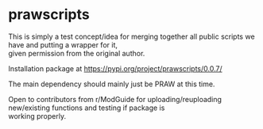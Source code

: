 # prawscripts

This is simply a test concept/idea for merging together all public scripts we have and putting a wrapper for it,  
given permission from the original author.

Installation package at https://pypi.org/project/prawscripts/0.0.7/

The main dependency should mainly just be PRAW at this time.

Open to contributors from r/ModGuide for uploading/reuploading new/existing functions and testing if package is  
working properly.
